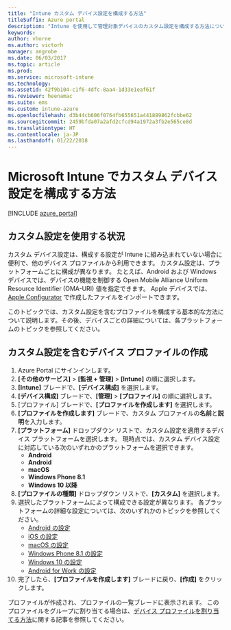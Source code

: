 ```yaml
---
title: "Intune カスタム デバイス設定を構成する方法"
titleSuffix: Azure portal
description: "Intune を使用して管理対象デバイスのカスタム設定を構成する方法について説明します。\""
keywords: 
author: vhorne
ms.author: victorh
manager: angrobe
ms.date: 06/03/2017
ms.topic: article
ms.prod: 
ms.service: microsoft-intune
ms.technology: 
ms.assetid: 42f9b104-c1f6-4dfc-8aa4-1d33e1eaf61f
ms.reviewer: heenamac
ms.suite: ems
ms.custom: intune-azure
ms.openlocfilehash: d3b44cb606f0764fb655651a441889862fcbbe62
ms.sourcegitcommit: 2459bfda07a2afd2cfcd94a1972a3fb2e565ce8d
ms.translationtype: HT
ms.contentlocale: ja-JP
ms.lasthandoff: 01/22/2018
---
```

# <a name="how-to-configure-custom-device-settings-in-microsoft-intune"></a>Microsoft Intune でカスタム デバイス設定を構成する方法

[!INCLUDE [azure_portal](./includes/azure_portal.md)]

## <a name="when-to-use-custom-settings"></a>カスタム設定を使用する状況

カスタム デバイス設定は、構成する設定が Intune に組み込まれていない場合に便利で、他のデバイス プロファイルから利用できます。
カスタム設定は、プラットフォームごとに構成が異なります。 たとえば、Android および Windows デバイスでは、デバイスの機能を制御する Open Mobile Alliance Uniform Resource Identifier (OMA-URI) 値を指定できます。 Apple デバイスでは、[Apple Configurator](https://itunes.apple.com/us/app/apple-configurator-2/id1037126344?mt=12) で作成したファイルをインポートできます。

このトピックでは、カスタム設定を含むプロファイルを構成する基本的な方法について説明します。その後、デバイスごとの詳細については、各プラットフォームのトピックを参照してください。

## <a name="create-a-device-profile-containing-custom-settings"></a>カスタム設定を含むデバイス プロファイルの作成

1. Azure Portal にサインインします。
2. **[その他のサービス]** > **[監視 + 管理]** > **[Intune]** の順に選択します。
3. **[Intune]** ブレードで、**[デバイス構成]** を選択します。
2. **[デバイス構成]** ブレードで、**[管理]** > **[プロファイル]** の順に選択します。
3. [プロファイル] ブレードで、**[プロファイルを作成します]** を選択します。
4. **[プロファイルを作成します]** ブレードで、カスタム プロファイルの**名前**と**説明**を入力します。
5. **[プラットフォーム]** ドロップダウン リストで、カスタム設定を適用するデバイス プラットフォームを選択します。 現時点では、カスタム デバイス設定に対応している次のいずれかのプラットフォームを選択できます。
    - **Android**
    - **Android**
    - **macOS**
    - **Windows Phone 8.1**
    - **Windows 10 以降**
6. **[プロファイルの種類]** ドロップダウン リストで、**[カスタム]** を選択します。
7. 選択したプラットフォームによって構成できる設定が異なります。 各プラットフォームの詳細な設定については、次のいずれかのトピックを参照してください。
    - [Android の設定](custom-settings-android.md)
    - [iOS の設定](custom-settings-ios.md)
    - [macOS の設定](custom-settings-macos.md)
    - [Windows Phone 8.1 の設定](custom-settings-windows-phone-8-1.md)
    - [Windows 10 の設定](custom-settings-windows-10.md)
    - [Android for Work の設定](custom-settings-android-for-work.md)
8. 完了したら、**[プロファイルを作成します]** ブレードに戻り、**[作成]** をクリックします。

プロファイルが作成され、プロファイルの一覧ブレードに表示されます。
このプロファイルをグループに割り当てる場合は、[デバイス プロファイルを割り当てる方法](device-profile-assign.md)に関する記事を参照してください。
